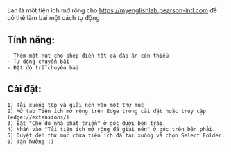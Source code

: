 #

Lan là một tiện ích mở rộng cho https://myenglishlab.pearson-intl.com để có thể làm bài một cách tự động

## Tính năng:

    - Thêm một nút cho phép điền tất cả đáp án còn thiếu
    - Tự động chuyển bài
    - Đặt độ trễ chuyển bài

## Cài đặt:

    1) Tải xuống tệp và giải nén vào một thư mục
    2) Mở tab Tiện ích mở rộng trên Edge trong cài đặt hoặc truy cập (edge://extensions/)
    3) Bật "Chế độ nhà phát triển" ở góc dưới bên trái.
    4) Nhấn vào "Tải tiện ích mở rộng đã giải nén" ở góc trên bên phải.
    5) Duyệt đến thư mục chứa tiện ích đã tải xuống và chọn Select Folder.
    6) Tận hưởng :)
